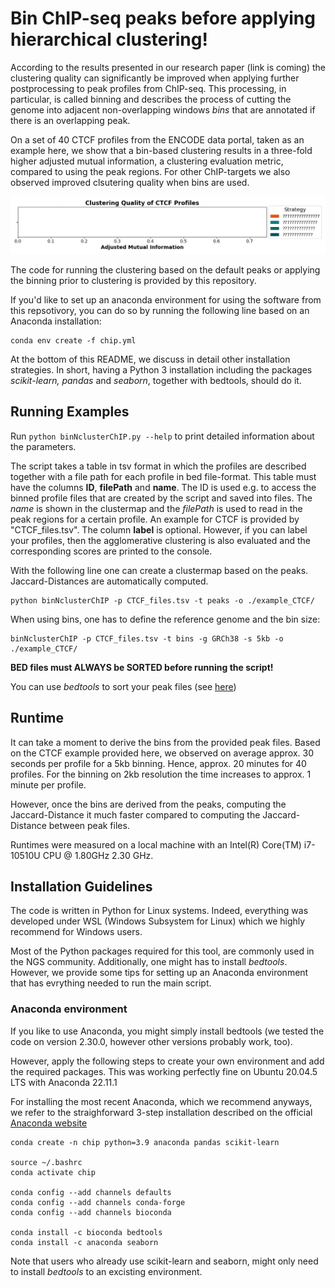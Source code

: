 # Bin ChIP-seq peaks before applying hierarchical clustering!

According to the results presented in our research paper (link is coming) the clustering quality can significantly be improved when applying further postprocessing to peak profiles from ChIP-seq. This processing, in particular, is called binning and describes the process of cutting the genome into adjacent non-overlapping windows *bins* that are annotated if there is an overlapping peak. 

On a set of 40 CTCF profiles from the ENCODE data portal, taken as an example here, we show that a bin-based clustering results in a three-fold higher adjusted mutual information, a clustering evaluation metric, compared to using the peak regions. For other ChIP-targets we also observed improved clsutering quality when bins are used. 

<img src="utils/readme/AMI.gif" width="1000">

The code for running the clustering based on the default peaks or applying the binning prior to clustering is provided by this repository. 

If you'd like to set up an anaconda environment for using the software from this repsotivory, you can do so by running the following line based on an Anaconda installation:

```
conda env create -f chip.yml
```

At the bottom of this README, we discuss in detail other installation strategies. In short, having a Python 3 installation including the packages *scikit-learn, pandas* and *seaborn*, together with bedtools, should do it.

## Running Examples

Run ```python binNclusterChIP.py --help``` to print detailed information about the parameters.

The script takes a table in tsv format in which the profiles are described together with a file path for each profile in bed file-format. This table must have the columns **ID**, **filePath** and **name**. The ID is used e.g. to access the binned profile files that are created by the script and saved into files. The *name* is shown in the clustermap and the *filePath* is used to read in the peak regions for a certain profile. An example for CTCF is provided by "CTCF_files.tsv". The column **label** is optional. However, if you can label your profiles, then the agglomerative clustering is also evaluated and the corresponding scores are printed to the console. 

With the following line one can create a clustermap based on the peaks. Jaccard-Distances are automatically computed. 

```
python binNclusterChIP -p CTCF_files.tsv -t peaks -o ./example_CTCF/
```

When using bins, one has to define the reference genome and the bin size:

```
binNclusterChIP -p CTCF_files.tsv -t bins -g GRCh38 -s 5kb -o ./example_CTCF/
```

**BED files must ALWAYS be SORTED before running the script!** 

You can use *bedtools* to sort your peak files (see [here](https://bedtools.readthedocs.io/en/latest/content/tools/sort.html))

## Runtime

It can take a moment to derive the bins from the provided peak files. Based on the CTCF example provided here, we observed on average approx. 30 seconds per profile for a 5kb binning. Hence, approx. 20 minutes for 40 profiles. For the binning on 2kb resolution the time increases to approx. 1 minute per profile. 

However, once the bins are derived from the peaks, computing the Jaccard-Distance it much faster compared to computing the Jaccard-Distance between peak files.

Runtimes were measured on a local machine with an Intel(R) Core(TM) i7-10510U CPU @ 1.80GHz 2.30 GHz.

## Installation Guidelines

The code is written in Python for Linux systems. Indeed, everything was developed under WSL (Windows Subsystem for Linux) which we highly recommend for Windows users.

Most of the Python packages required for this tool, are commonly used in the NGS community. Additionally, one might has to install *bedtools*. However, we provide some tips for setting up an Anaconda environment that has evrything needed to run the main script.

### Anaconda environment

If you like to use Anaconda, you might simply install bedtools (we tested the code on version 2.30.0, however other versions probably work, too). 

However, apply the following steps to create your own environment and add the required packages. This was working perfectly fine on Ubuntu 20.04.5 LTS with Anaconda 22.11.1 

For installing the most recent Anaconda, which we recommend anyways, we refer to the straighforward 3-step installation described on the official [Anaconda website](https://docs.anaconda.com/anaconda/install/linux/)

```
conda create -n chip python=3.9 anaconda pandas scikit-learn

source ~/.bashrc
conda activate chip

conda config --add channels defaults
conda config --add channels conda-forge
conda config --add channels bioconda

conda install -c bioconda bedtools
conda install -c anaconda seaborn
```

Note that users who already use scikit-learn and seaborn, might only need to install *bedtools* to an excisting environment. 



